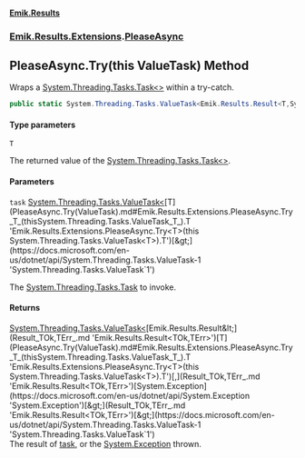 #### [Emik.Results](index.md 'index')
### [Emik.Results.Extensions](Emik.Results.Extensions.md 'Emik.Results.Extensions').[PleaseAsync](PleaseAsync.md 'Emik.Results.Extensions.PleaseAsync')

## PleaseAsync.Try<T>(this ValueTask<T>) Method

Wraps a [System.Threading.Tasks.Task&lt;&gt;](https://docs.microsoft.com/en-us/dotnet/api/System.Threading.Tasks.Task-1 'System.Threading.Tasks.Task`1') within a try-catch.

```csharp
public static System.Threading.Tasks.ValueTask<Emik.Results.Result<T,System.Exception>> Try<T>(this System.Threading.Tasks.ValueTask<T> task);
```
#### Type parameters

<a name='Emik.Results.Extensions.PleaseAsync.Try_T_(thisSystem.Threading.Tasks.ValueTask_T_).T'></a>

`T`

The returned value of the [System.Threading.Tasks.Task&lt;&gt;](https://docs.microsoft.com/en-us/dotnet/api/System.Threading.Tasks.Task-1 'System.Threading.Tasks.Task`1').
#### Parameters

<a name='Emik.Results.Extensions.PleaseAsync.Try_T_(thisSystem.Threading.Tasks.ValueTask_T_).task'></a>

`task` [System.Threading.Tasks.ValueTask&lt;](https://docs.microsoft.com/en-us/dotnet/api/System.Threading.Tasks.ValueTask-1 'System.Threading.Tasks.ValueTask`1')[T](PleaseAsync.Try(ValueTask).md#Emik.Results.Extensions.PleaseAsync.Try_T_(thisSystem.Threading.Tasks.ValueTask_T_).T 'Emik.Results.Extensions.PleaseAsync.Try<T>(this System.Threading.Tasks.ValueTask<T>).T')[&gt;](https://docs.microsoft.com/en-us/dotnet/api/System.Threading.Tasks.ValueTask-1 'System.Threading.Tasks.ValueTask`1')

The [System.Threading.Tasks.Task](https://docs.microsoft.com/en-us/dotnet/api/System.Threading.Tasks.Task 'System.Threading.Tasks.Task') to invoke.

#### Returns
[System.Threading.Tasks.ValueTask&lt;](https://docs.microsoft.com/en-us/dotnet/api/System.Threading.Tasks.ValueTask-1 'System.Threading.Tasks.ValueTask`1')[Emik.Results.Result&lt;](Result_TOk,TErr_.md 'Emik.Results.Result<TOk,TErr>')[T](PleaseAsync.Try(ValueTask).md#Emik.Results.Extensions.PleaseAsync.Try_T_(thisSystem.Threading.Tasks.ValueTask_T_).T 'Emik.Results.Extensions.PleaseAsync.Try<T>(this System.Threading.Tasks.ValueTask<T>).T')[,](Result_TOk,TErr_.md 'Emik.Results.Result<TOk,TErr>')[System.Exception](https://docs.microsoft.com/en-us/dotnet/api/System.Exception 'System.Exception')[&gt;](Result_TOk,TErr_.md 'Emik.Results.Result<TOk,TErr>')[&gt;](https://docs.microsoft.com/en-us/dotnet/api/System.Threading.Tasks.ValueTask-1 'System.Threading.Tasks.ValueTask`1')  
The result of [task](PleaseAsync.Try(ValueTask).md#Emik.Results.Extensions.PleaseAsync.Try_T_(thisSystem.Threading.Tasks.ValueTask_T_).task 'Emik.Results.Extensions.PleaseAsync.Try<T>(this System.Threading.Tasks.ValueTask<T>).task'), or the [System.Exception](https://docs.microsoft.com/en-us/dotnet/api/System.Exception 'System.Exception') thrown.